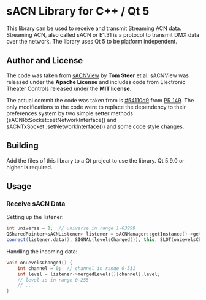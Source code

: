 # sACN Library for C++ / Qt 5

This library can  be used to receive and transmit Streaming ACN data. Streaming ACN, also called sACN or E1.31 is a protocol to transmit DMX data over the network.
The library uses Qt 5 to be platform independent.

## Author and License

The code was taken from [sACNView](https://github.com/docsteer/sacnview) by **Tom Steer** et al. sACNView was released under the **Apache License** and includes code from Electronic Theater Controls released under the **MIT license**.

The actual commit the code was taken from is [#54110d9](https://github.com/marcusbirkin/sacnview/commit/54110d95c34b65c501dbbae9ae494717aef9fb83) from [PR 149](https://github.com/docsteer/sacnview/pull/149). The only modifications to the code were to replace the dependency to their preferences system by two simple setter methods (sACNRxSocket::setNetworkInterface() and sACNTxSocket::setNetworkInterface()) and some code style changes.

## Building

Add the files of this library to a Qt project to use the library. Qt 5.9.0 or higher is required.

## Usage

### Receive sACN Data

Setting up the listener:

```c++
int universe = 1;  // universe in range 1-63999
QSharedPointer<sACNListener> listener = sACNManager::getInstance()->getListener(universe);
connect(listener.data(), SIGNAL(levelsChanged()), this, SLOT(onLevelsChanged()));
```

Handling the incoming data:

```c++
void onLevelsChanged() {
    int channel = 0;  // channel in range 0-511
    int level = listener->mergedLevels()[channel].level;
    // level is in range 0-255
    // ...
}
```
